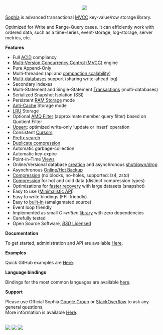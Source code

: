 
<p align="center">
	<a href="http://sphia.org"><img src="http://sophia.systems/sophia.png" /></a><br>
</p>


[Sophia](http://sophia.systems) is advanced transactional [MVCC](http://en.wikipedia.org/wiki/Multiversion_concurrency_control)
key-value/row storage library.

Optimized for Write and Range-Query cases. It can efficiently work with ordered data, such as a time-series,
event-storage, log-storage, server metrics, etc.

**Features**

* Full [ACID](http://en.wikipedia.org/wiki/ACID) compliancy
* [Multi-Version Concurrency Control (MVCC)](http://en.wikipedia.org/wiki/Multiversion_concurrency_control) engine
* Pure Append-Only
* Multi-threaded (api and [compaction scalability](documentation/admin/compaction.md))
* [Multi-databases](documentation/admin/database.md) support (sharing write-ahead log)
* Secondary indexes
* Multi-Statement and Single-Statement [Transactions](documentation/crud/transactions.md) (multi-databases)
* Serialized Snapshot Isolation (SSI)
* Persistent [RAM Storage](documentation/admin/ram.md) mode
* [Anti-Cache](documentation/admin/anticache.md) Storage mode
* [LRU](documentation/admin/lru.md) Storage
* Optional [AMQ Filter](documentation/admin/amqf.md) (approximate member query filter) based on Quotient Filter
* [Upsert](documentation/crud/upsert.md): optimized write-only 'update or insert' operation
* Consistent [Cursors](documentation/crud/cursors.md)
* [Prefix search](documentation/crud/cursors.md)
* [Duplicate compression](documentation/admin/compression.md)
* Automatic garbage-collection
* Automatic key-expire
* Point-in-Time [Views](documentation/admin/view.md)
* Online/Versional database [creation](documentation/admin/database.md) and asynchronous [shutdown/drop](documentation/admin/database.md)
* Asynchronous [Online/Hot Backup](documentation/admin/backup.md)
* [Compression](documentation/admin/compression.md) (no blocks, no-holes, supported: lz4, zstd)
* [Compression](documentation/admin/compression.md) for hot and cold data (distinct compression types)
* Optimizations for [faster recovery](documentation/admin/snapshot.md) with large datasets (snapshot)
* Easy to use ([Minimalistic API](documentation/tutorial/api.md))
* Easy to write bindings (FFI-friendly)
* Easy to [built-in](documentation/tutorial/build.md) (amalgamated source)
* Event loop friendly
* Implemented as small *C-written* [library](documentation/tutorial/build.md) with zero dependencies
* Carefully tested
* Open Source Software, [*BSD* Licensed](documentation/tutorial/license.md)

**Documentation**

To get started, administration and API are available [Here](http://sophia.systems/v2.1/index.html).

**Examples**

Quick GitHub examples are [Here](https://github.com/pmwkaa/sophia/tree/master/example).

**Language bindings**

Bindings for the most common languages are available [here](http://sophia.systems/drivers.html).

**Support**

Please use Official Sophia [Google Group](http://groups.google.com/group/sophia-database) or
[StackOverflow](http://stackoverflow.com/tags/sophia) to ask any general questions.<br>
More information is available [Here](http://sophia.systems/support.html).
<br><br>

<a href="https://travis-ci.org/pmwkaa/sophia"><img src="https://travis-ci.org/pmwkaa/sophia.svg?branch=master" /></a>
<a href="https://scan.coverity.com/projects/5109"><img src="https://scan.coverity.com/projects/5109/badge.svg" /></a>
<a href="https://coveralls.io/r/pmwkaa/sophia?branch=master"><img src="https://coveralls.io/repos/pmwkaa/sophia/badge.svg?branch=master" /></a>
